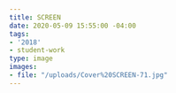 ```yaml
---
title: SCREEN
date: 2020-05-09 15:55:00 -04:00
tags:
- '2018'
- student-work
type: image
images:
- file: "/uploads/Cover%20SCREEN-71.jpg"
---
```



